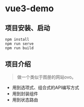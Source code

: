 # vue3-demo

## 项目安装、启动
```
npm install
npm run serve
npm run build
```

## 项目介绍
> 做一个类似于图册的网站ovo。

- 用到选项式、组合式的API编写方式
- 用到封装组件
- 用到状态路由
